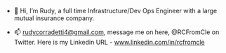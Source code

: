 - 👋 Hi, I’m Rudy, a full time Infrastructure/Dev Ops Engineer with a large mutual insurance company.

- 📫 rudycorradetti4@gmail.com, message me on here, @RCFromCle on Twitter. Here is my Linkedin URL - www.linkedin.com/in/rcfromcle
